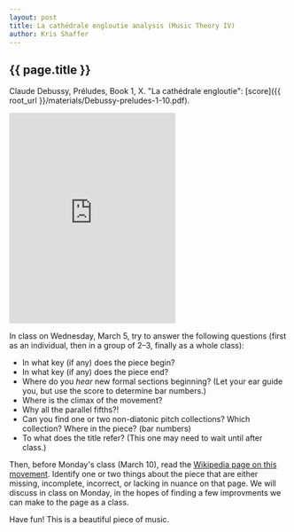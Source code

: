 ```yaml
---
layout: post
title: La cathédrale engloutie analysis (Music Theory IV) 
author: Kris Shaffer
---
```


## {{ page.title }} ##

Claude Debussy, Préludes, Book 1, X. "La cathédrale engloutie": [score]({{ root_url }}/materials/Debussy-preludes-1-10.pdf).

<iframe src="https://embed.spotify.com/?uri=spotify:track:6EkMkK5ekg3NaSJAxFsEmx" width="300" height="380" frameborder="0" allowtransparency="true"></iframe>

In class on Wednesday, March 5, try to answer the following questions (first as an individual, then in a group of 2–3, finally as a whole class):

- In what key (if any) does the piece begin?  
- In what key (if any) does the piece end?  
- Where do you *hear* new formal sections beginning? (Let your ear guide you, but use the score to determine bar numbers.)  
- Where is the climax of the movement?  
- Why all the parallel fifths?!  
- Can you find one or two non-diatonic pitch collections? Which collection? Where in the piece? (bar numbers)  
- To what does the title refer? (This one may need to wait until after class.)  

Then, before Monday's class (March 10), read the [Wikipedia page on this movement](http://en.wikipedia.org/wiki/La_cathédrale_engloutie). Identify one or two things about the piece that are either missing, incomplete, incorrect, or lacking in nuance on that page. We will discuss in class on Monday, in the hopes of finding a few improvments we can make to the page as a class.

Have fun! This is a beautiful piece of music.